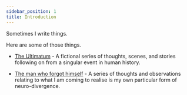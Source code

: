 ```yaml
---
sidebar_position: 1
title: Introduction
---
```


Sometimes I write things.

Here are some of those things.


- [The Ultimatum](/writing/the-ultimatum/) - A fictional series of thoughts, scenes, and stories following on from a singular event in human history.

- [The man who forgot himself](/writing/the-man-who-forgot-himself/) - A series of thoughts and observations relating to what I am coming to realise is my own particular form of neuro-divergence.